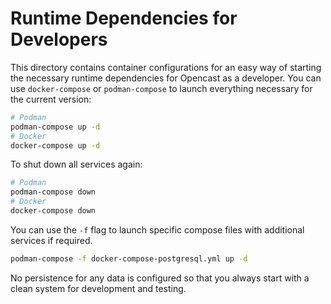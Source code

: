 Runtime Dependencies for Developers
===================================

This directory contains container configurations for an easy way of starting the necessary runtime dependencies for
Opencast as a developer. You can use `docker-compose` or `podman-compose` to launch everything necessary for the current
version:

```sh
# Podman
podman-compose up -d
# Docker
docker-compose up -d
```

To shut down all services again:

```sh
# Podman
podman-compose down
# Docker
docker-compose down
```

You can use the `-f` flag to launch specific compose files with additional services if required.

```sh
podman-compose -f docker-compose-postgresql.yml up -d
```

No persistence for any data is configured so that you always start with a clean system for development and testing.

